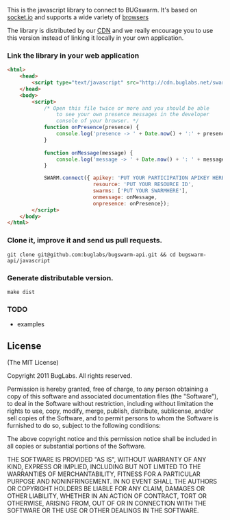 This is the javascript library to connect to BUGswarm. It's based on [socket.io](http://socket.io) and supports a wide
variety of [browsers](http://socket.io/#browser-support)

The library is distributed by our [CDN](http://en.wikipedia.org/wiki/Content_delivery_network) and 
we really encourage you to use this version instead of linking it locally in your own application.

### Link the library in your web application

```html
<html>
    <head>
        <script type="text/javascript" src="http://cdn.buglabs.net/swarm/swarm-v0.3.0.js"></script>
    </head>
    <body>
        <script>
            /* Open this file twice or more and you should be able 
                to see your own presence messages in the developer 
                console of your browser. */
            function onPresence(presence) {
                console.log('presence -> ' + Date.now() + ':' + presence);
            }
        
            function onMessage(message) {
                console.log('message -> ' + Date.now() + ': ' + message);
            }

            SWARM.connect({ apikey: 'PUT YOUR PARTICIPATION APIKEY HERE',
                            resource: 'PUT YOUR RESOURCE ID',
                            swarms: ['PUT YOUR SWARMHERE'],
                            onmessage: onMessage, 
                            onpresence: onPresence});
        </script>
    </body>
</html>
```

### Clone it, improve it and send us pull requests.
```
git clone git@github.com:buglabs/bugswarm-api.git && cd bugswarm-api/javascript

```

### Generate distributable version.
```shell
make dist
```

### TODO 
- examples

## License
(The MIT License)

Copyright 2011 BugLabs. All rights reserved.

Permission is hereby granted, free of charge, to any person obtaining a copy
of this software and associated documentation files (the "Software"), to
deal in the Software without restriction, including without limitation the
rights to use, copy, modify, merge, publish, distribute, sublicense, and/or
sell copies of the Software, and to permit persons to whom the Software is
furnished to do so, subject to the following conditions:

The above copyright notice and this permission notice shall be included in
all copies or substantial portions of the Software.

THE SOFTWARE IS PROVIDED "AS IS", WITHOUT WARRANTY OF ANY KIND, EXPRESS OR
IMPLIED, INCLUDING BUT NOT LIMITED TO THE WARRANTIES OF MERCHANTABILITY,
FITNESS FOR A PARTICULAR PURPOSE AND NONINFRINGEMENT. IN NO EVENT SHALL THE
AUTHORS OR COPYRIGHT HOLDERS BE LIABLE FOR ANY CLAIM, DAMAGES OR OTHER
LIABILITY, WHETHER IN AN ACTION OF CONTRACT, TORT OR OTHERWISE, ARISING
FROM, OUT OF OR IN CONNECTION WITH THE SOFTWARE OR THE USE OR OTHER DEALINGS
IN THE SOFTWARE.


